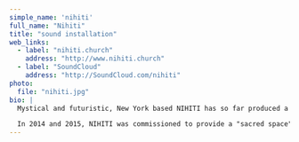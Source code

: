 ```yaml
---
simple_name: 'nihiti'
full_name: "Nihiti"
title: "sound installation"
web_links:
  - label: "nihiti.church"
    address: "http://www.nihiti.church"
  - label: "SoundCloud"
    address: "http://SoundCloud.com/nihiti"
photo:
  file: "nihiti.jpg"
bio: |
  Mystical and futuristic, New York based NIHITI has so far produced a diverse and unexpected body of work, with each new release shifting its focus into new territory and genres. Described as "alternately uneasy, bloodthirsty and painfully beautiful" by Resident Advisor and chosen as record of the week by some of the better record stores in the states (Other Music NYC and Aquarius SF), their sound has intricately blurred the lines between acoustic and electronic, weaving the two together with a signature sense of dread.

  In 2014 and 2015, NIHITI was commissioned to provide a "sacred space" for New York's renowned Sustain-Release festival - continuous music and atmosphere for those in need of a moment to contemplate and collect themselves. Since then NIHITI has engaged in more site specific meditative installations instead of actual performances, including recent releases on their label of ambient dreamscapes by Nathan Jonson (Hrdvsion, Wagon Repair) and the artist Viktor Timofeev. It is this side of the collective, featuring lo bit landscapes, that will be on display.
---
```

